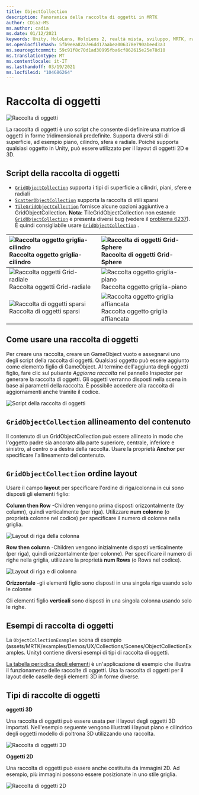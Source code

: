 ```yaml
---
title: ObjectCollection
description: Panoramica della raccolta di oggetti in MRTK
author: CDiaz-MS
ms.author: cadia
ms.date: 01/12/2021
keywords: Unity, HoloLens, HoloLens 2, realtà mista, sviluppo, MRTK, raccolta di oggetti,
ms.openlocfilehash: 5fb9eea82a7e6dd17aabea006378e790abeed3a3
ms.sourcegitcommit: 59c91f8c70d1ad30995fba6cf862615e25e78d10
ms.translationtype: MT
ms.contentlocale: it-IT
ms.lasthandoff: 03/19/2021
ms.locfileid: "104686264"
---
```

# <a name="object-collection"></a>Raccolta di oggetti

![Raccolta di oggetti](../images/object-collection/MRTK_ObjectCollection_Main.jpg)

La raccolta di oggetti è uno script che consente di definire una matrice di oggetti in forme tridimensionali predefinite. Supporta diversi stili di superficie, ad esempio piano, cilindro, sfera e radiale. Poiché supporta qualsiasi oggetto in Unity, può essere utilizzato per il layout di oggetti 2D e 3D.

## <a name="object-collection-scripts"></a>Script della raccolta di oggetti

- [`GridObjectCollection`](xref:Microsoft.MixedReality.Toolkit.Utilities.GridObjectCollection) supporta i tipi di superficie a cilindri, piani, sfere e radiali
- [`ScatterObjectCollection`](xref:Microsoft.MixedReality.Toolkit.Utilities.ScatterObjectCollection) supporta la raccolta di stili sparsi  
- [`TileGridObjectCollection`](xref:Microsoft.MixedReality.Toolkit.Utilities.TileGridObjectCollection) fornisce alcune opzioni aggiuntive a GridObjectCollection. **Nota:** TileGridObjectCollection non estende [`GridObjectCollection`](xref:Microsoft.MixedReality.Toolkit.Utilities.GridObjectCollection) e presenta diversi bug (vedere il [problema 6237](https://github.com/microsoft/MixedRealityToolkit-Unity/issues/6237)). È quindi consigliabile usare [`GridObjectCollection`](xref:Microsoft.MixedReality.Toolkit.Utilities.GridObjectCollection) .

|![Raccolta oggetto griglia-cilindro](../images/object-collection/MRTK_ObjectCollectionCylinder.png) Raccolta oggetto griglia-cilindro | ![Raccolta di oggetti Grid-Sphere](../images/object-collection/MRTK_ObjectCollectionSphere.png) Raccolta di oggetti Grid-Sphere |
|:--- | :--- |
|![Raccolta oggetti Grid-radiale](../images/object-collection/MRTK_ObjectCollectionRadial.png) Raccolta oggetti Grid-radiale | ![Raccolta oggetto griglia-piano](../images/object-collection/MRTK_ObjectCollectionPlane.png) Raccolta oggetto griglia-piano |
|![Raccolta di oggetti sparsi](../images/object-collection/MRTK_ObjectCollectionScattered.png) Raccolta di oggetti sparsi | ![Raccolta oggetto griglia affiancata](../images/object-collection/MRTK_ObjectCollectionTileGrid.png) Raccolta oggetto griglia affiancata |

## <a name="how-to-use-an-object-collection"></a>Come usare una raccolta di oggetti

Per creare una raccolta, creare un GameObject vuoto e assegnarvi uno degli script della raccolta di oggetti. Qualsiasi oggetto può essere aggiunto come elemento figlio di GameObject. Al termine dell'aggiunta degli oggetti figlio, fare clic sul pulsante *Aggiorna raccolta* nel pannello Inspector per generare la raccolta di oggetti. Gli oggetti verranno disposti nella scena in base ai parametri della raccolta. È possibile accedere alla raccolta di aggiornamenti anche tramite il codice.

![Script della raccolta di oggetti](../images/object-collection/MRTK_ObjectCollectionScript.png)

## <a name="gridobjectcollection-content-alignment"></a>`GridObjectCollection` allineamento del contenuto

Il contenuto di un GridObjectCollection può essere allineato in modo che l'oggetto padre sia ancorato alla parte superiore, centrale, inferiore e sinistro, al centro o a destra della raccolta. Usare la proprietà **Anchor** per specificare l'allineamento del contenuto.

## <a name="gridobjectcollection-layout-order"></a>`GridObjectCollection` ordine layout

Usare il campo **layout** per specificare l'ordine di riga/colonna in cui sono disposti gli elementi figlio:

**Column then Row** -Children vengono prima disposti orizzontalmente (by column), quindi verticalmente (per riga). Utilizzare **num colonne** (o proprietà colonne nel codice) per specificare il numero di colonne nella griglia.

![Layout di riga della colonna](../images/object-collection/MRTK_ColumnThenRow.png)

**Row then column** -Children vengono inizialmente disposti verticalmente (per riga), quindi orizzontalmente (per colonne). Per specificare il numero di righe nella griglia, utilizzare la proprietà **num Rows** (o Rows nel codice).

![Layout di riga e di colonna](../images/object-collection/MRTK_RowThenColumn.png)

**Orizzontale** -gli elementi figlio sono disposti in una singola riga usando solo le colonne

Gli elementi figlio **verticali** sono disposti in una singola colonna usando solo le righe.

## <a name="object-collection-examples"></a>Esempi di raccolta di oggetti

La `ObjectCollectionExamples` scena di esempio (assets/MRTK/examples/Demos/UX/Collections/Scenes/ObjectCollectionExamples. Unity) contiene diversi esempi di tipi di raccolta di oggetti.

[La tabella periodica degli elementi](https://github.com/Microsoft/MRDesignLabs_Unity_PeriodicTable) è un'applicazione di esempio che illustra il funzionamento delle raccolte di oggetti. Usa la raccolta di oggetti per il layout delle caselle degli elementi 3D in forme diverse.

## <a name="object-collection-types"></a>Tipi di raccolte di oggetti

**oggetti 3D**

Una raccolta di oggetti può essere usata per il layout degli oggetti 3D importati. Nell'esempio seguente vengono illustrati i layout piano e cilindrico degli oggetti modello di poltrona 3D utilizzando una raccolta.

![Raccolta di oggetti 3D](../images/object-collection/MRTK_ObjectCollection_3DObjects.jpg)

**Oggetti 2D**

Una raccolta di oggetti può essere anche costituita da immagini 2D. Ad esempio, più immagini possono essere posizionate in uno stile griglia.

![Raccolta di oggetti 2D](../images/object-collection/MRTK_ObjectCollection_Layout_2DImages.jpg)
